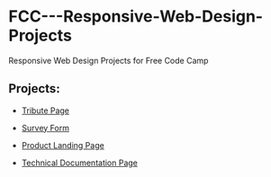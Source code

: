 # FCC---Responsive-Web-Design-Projects
Responsive Web Design Projects for Free Code Camp 

## Projects:

- [Tribute Page](https://inhandui.github.io/FCC---Responsive-Web-Design-Projects/Tribute%20Page/index.html)

- [Survey Form](https://inhandui.github.io/FCC---Responsive-Web-Design-Projects/Survey%20Form/index.html)

- [Product Landing Page](https://inhandui.github.io/FCC---Responsive-Web-Design-Projects/Product_landing_page/index.html)

- [Technical Documentation Page](https://inhandui.github.io/FCC---Responsive-Web-Design-Projects/Documentation_page/index.html)
